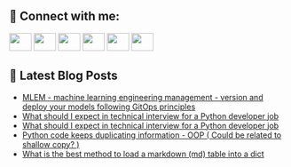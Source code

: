 ## 🔎 Connect with me:
[<img height="32" width="40" src="https://cdn.jsdelivr.net/npm/simple-icons@v5/icons/telegram.svg" />](https://t.me/bullbesh)
[<img height="32" width="40" src="https://cdn.jsdelivr.net/npm/simple-icons@v5/icons/vk.svg" />](https://vk.com/bullbesh)
[<img height="32" width="40" src="https://cdn.jsdelivr.net/npm/simple-icons@v5/icons/twitter.svg" />](https://twitter.com/bullbesh1)
[<img height="32" width="40" src="https://cdn.jsdelivr.net/npm/simple-icons@v5/icons/instagram.svg" />](https://www.instagram.com/bullbesh)
[<img height="32" width="40" src="https://cdn.jsdelivr.net/npm/simple-icons@v5/icons/reddit.svg" />](https://www.reddit.com/user/bullbesh)
[<img height="32" width="40" src="https://cdn.jsdelivr.net/npm/simple-icons@v5/icons/youtube.svg" />](https://www.youtube.com/channel/UCtfjRs6uzgq5mfm8S06WTcg)

## 📕 Latest Blog Posts
<!-- BLOG-POST-LIST:START -->
- [MLEM - machine learning engineering management - version and deploy your models following GitOps principles](https://www.reddit.com/r/Python/comments/v4kmcz/mlem_machine_learning_engineering_management/)
- [What should I expect in technical interview for a Python developer job](https://www.reddit.com/r/Python/comments/v4k9km/what_should_i_expect_in_technical_interview_for_a/)
- [What should I expect in technical interview for a Python developer job](https://www.reddit.com/r/Python/comments/v4k9gz/what_should_i_expect_in_technical_interview_for_a/)
- [Python code keeps duplicating information - OOP &lpar; Could be related to shallow copy? &rpar;](https://www.reddit.com/r/Python/comments/v4k39i/python_code_keeps_duplicating_information_oop/)
- [What is the best method to load a markdown &lpar;md&rpar; table into a dict](https://www.reddit.com/r/Python/comments/v4iomu/what_is_the_best_method_to_load_a_markdown_md/)
<!-- BLOG-POST-LIST:END -->
